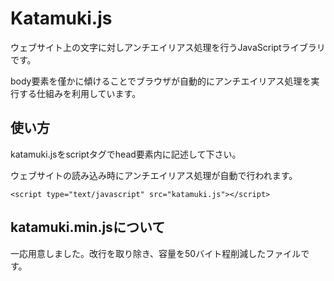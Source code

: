 # Katamuki.js
ウェブサイト上の文字に対しアンチエイリアス処理を行うJavaScriptライブラリです。

body要素を僅かに傾けることでブラウザが自動的にアンチエイリアス処理を実行する仕組みを利用しています。

## 使い方
katamuki.jsをscriptタグでhead要素内に記述して下さい。

ウェブサイトの読み込み時にアンチエイリアス処理が自動で行われます。

    <script type="text/javascript" src="katamuki.js"></script>

## katamuki.min.jsについて
一応用意しました。改行を取り除き、容量を50バイト程削減したファイルです。
